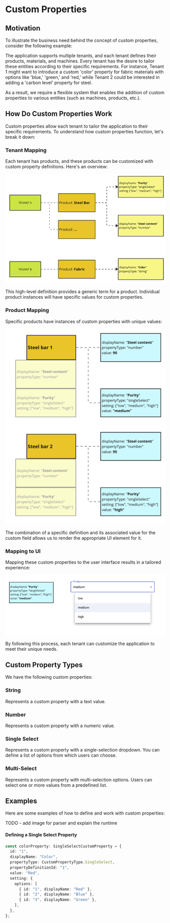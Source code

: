 # Custom Properties

## Motivation

To illustrate the business need behind the concept of custom properties, consider the following example:

The application supports multiple tenants, and each tenant defines their products, materials, and machines. Every tenant has the desire to tailor these entities according to their specific requirements. For instance, Tenant 1 might want to introduce a custom 'color' property for fabric materials with options like 'blue,' 'green,' and 'red,' while Tenant 2 could be interested in adding a 'carbon level' property for steel.

As a result, we require a flexible system that enables the addition of custom properties to various entities (such as machines, products, etc.).

## How Do Custom Properties Work

Custom properties allow each tenant to tailor the application to their specific requirements. To understand how custom properties function, let's break it down:

### Tenant Mapping

Each tenant has products, and these products can be customized with custom property definitions. Here's an overview:

![Tenant Mapping](./images/custom-props-tenant.png)

This high-level definition provides a generic term for a product. Individual product instances will have specific values for custom properties. 

### Product Mapping

Specific products have instances of custom properties with unique values:

![Product Mapping](./images/custom-props-product.png)

The combination of a specific definition and its associated value for the custom field allows us to render the appropriate UI element for it.

### Mapping to UI

Mapping these custom properties to the user interface results in a tailored experience:

![Mapping to UI](./images/custom-props-mapping-ui.png)

By following this process, each tenant can customize the application to meet their unique needs.

## Custom Property Types

We have the following custom properties:

### String

Represents a custom property with a text value.

### Number

Represents a custom property with a numeric value.

### Single Select

Represents a custom property with a single-selection dropdown. You can define a list of options from which users can choose.

### Multi-Select

Represents a custom property with multi-selection options. Users can select one or more values from a predefined list.

## Examples

Here are some examples of how to define and work with custom properties:

TODO - add image for parser and explain the runtime

#### Defining a Single Select Property

```typescript
const colorProperty: SingleSelectCustomProperty = {
  id: "1",
  displayName: "Color",
  propertyType: CustomPropertyType.SingleSelect,
  propertyDefinitionId: "1",
  value: "Red",
  setting: {
    options: [
      { id: "1", displayName: "Red" },
      { id: "2", displayName: "Blue" },
      { id: "3", displayName: "Green" },
    ],
  },
};
```
